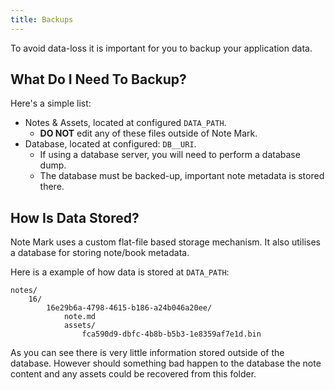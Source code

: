 ```yaml
---
title: Backups
---
```

To avoid data-loss it is important for you to backup your application data.

## What Do I Need To Backup?
Here's a simple list:

- Notes & Assets, located at configured `DATA_PATH`.
    - **DO NOT** edit any of these files outside of Note Mark.
- Database, located at configured: `DB__URI`.
    - If using a database server, you will need to perform a database dump.
    - The database must be backed-up, important note metadata is stored there.


## How Is Data Stored?
Note Mark uses a custom flat-file based storage mechanism. It also utilises a database for storing note/book metadata.

Here is a example of how data is stored at `DATA_PATH`:

```text
notes/
    16/
        16e29b6a-4798-4615-b186-a24b046a20ee/
            note.md
            assets/
                fca590d9-dbfc-4b8b-b5b3-1e8359af7e1d.bin
```

As you can see there is very little information stored outside of the database. However should something bad happen to the database the note content and any assets could be recovered from this folder.
